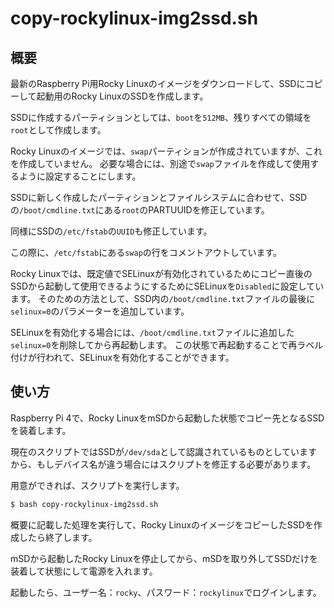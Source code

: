 # copy-rockylinux-img2ssd.sh

## 概要

最新のRaspberry Pi用Rocky Linuxのイメージをダウンロードして、SSDにコピーして起動用のRocky LinuxのSSDを作成します。

SSDに作成するパーティションとしては、`boot`を`512MB`、残りすべての領域を`root`として作成します。

Rocky Linuxのイメージでは、`swap`パーティションが作成されていますが、これを作成していません。
必要な場合には、別途で`swap`ファイルを作成して使用するように設定することにします。

SSDに新しく作成したパーティションとファイルシステムに合わせて、SSDの`/boot/cmdline.txt`にある`root`のPARTUUIDを修正しています。

同様にSSDの`/etc/fstab`の`UUID`も修正しています。

この際に、`/etc/fstab`にある`swap`の行をコメントアウトしています。

Rocky Linuxでは、既定値でSELinuxが有効化されているためにコピー直後のSSDから起動して使用できるようにするためにSELinuxを`Disabled`に設定しています。
そのための方法として、SSD内の`/boot/cmdline.txt`ファイルの最後に`selinux=0`のパラメーターを追加しています。

SELinuxを有効化する場合には、`/boot/cmdline.txt`ファイルに追加した`selinux=0`を削除してから再起動します。
この状態で再起動することで再ラベル付けが行われて、SELinuxを有効化することができます。

## 使い方

Raspberry Pi 4で、Rocky LinuxをmSDから起動した状態でコピー先となるSSDを装着します。

現在のスクリプトではSSDが`/dev/sda`として認識されているものとしていますから、もしデバイス名が違う場合にはスクリプトを修正する必要があります。

用意ができれば、スクリプトを実行します。

```bash
$ bash copy-rockylinux-img2ssd.sh
```

概要に記載した処理を実行して、Rocky LinuxのイメージをコピーしたSSDを作成したら終了します。

mSDから起動したRocky Linuxを停止してから、mSDを取り外してSSDだけを装着して状態にして電源を入れます。

起動したら、ユーザー名：`rocky`、パスワード：`rockylinux`でログインします。
